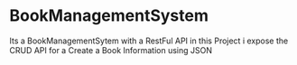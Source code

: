 # BookManagementSystem
 Its a BookManagementSytem with a RestFul API in this Project i expose the CRUD API for a Create a Book Information using JSON 
